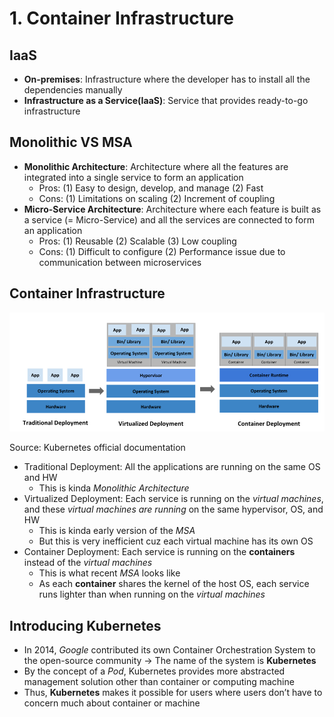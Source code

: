 # 1. Container Infrastructure

## IaaS

- **On-premises**: Infrastructure where the developer has to install all the dependencies manually
- **Infrastructure as a Service(IaaS)**: Service that provides ready-to-go infrastructure

## Monolithic VS MSA

- **Monolithic Architecture**: Architecture where all the features are integrated into a single service to form an application
    - Pros: (1) Easy to design, develop, and manage (2) Fast
    - Cons: (1) Limitations on scaling (2) Increment of coupling
- **Micro-Service Architecture**: Architecture where each feature is built as a service (= Micro-Service) and all the services are connected to form an application
    - Pros: (1) Reusable (2) Scalable (3) Low coupling
    - Cons: (1) Difficult to configure (2) Performance issue due to communication between microservices

## Container Infrastructure

![Source: Kubernetes official documentation](1%20Containe%20fb1bc/Untitled.png)

Source: Kubernetes official documentation

- Traditional Deployment: All the applications are running on the same OS and HW
    - This is kinda *Monolithic Architecture*
- Virtualized Deployment: Each service is running on the *virtual machines*, and these *virtual machines are running* on the same hypervisor, OS, and HW
    - This is kinda early version of the *MSA*
    - But this is very inefficient cuz each virtual machine has its own OS
- Container Deployment: Each service is running on the **containers** instead of the *virtual machines*
    - This is what recent *MSA* looks like
    - As each **container** shares the kernel of the host OS, each service runs lighter than when running on the *virtual machines*

## Introducing Kubernetes

- In 2014, *Google* contributed its own Container Orchestration System to the open-source community → The name of the system is **Kubernetes**
- By the concept of a *Pod*, Kubernetes provides more abstracted management solution other than container or computing machine
- Thus, **Kubernetes** makes it possible for users where users don’t have to concern much about container or machine